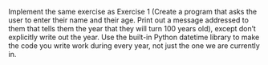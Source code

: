 Implement the same exercise as Exercise 1 (Create a program that asks the user to enter their name and their age. Print out a message addressed to them that tells them the year that they will turn 100 years old), except don’t explicitly write out the year. Use the built-in Python datetime library to make the code you write work during every year, not just the one we are currently in.